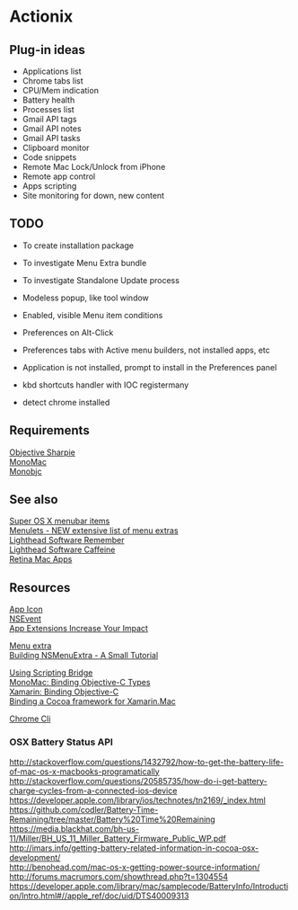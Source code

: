 Actionix
========

Plug-in ideas
-------------
 - Applications list
 - Chrome tabs list
 - CPU/Mem indication
 - Battery health
 - Processes list
 - Gmail API tags
 - Gmail API notes
 - Gmail API tasks
 - Clipboard monitor
 - Code snippets
 - Remote Mac Lock/Unlock from iPhone
 - Remote app control
 - Apps scripting
 - Site monitoring for down, new content

TODO
----
 - To create installation package
 - To investigate Menu Extra bundle
 - To investigate Standalone Update process
 - Modeless popup, like tool window
 - Enabled, visible Menu item conditions
 - Preferences on Alt-Click
 - Preferences tabs with Active menu builders, not installed apps, etc
 - Application is not installed, prompt to install in the Preferences panel

 - kbd shortcuts handler with IOC registermany
 - detect chrome installed

Requirements
------------
[Objective Sharpie](http://developer.xamarin.com/guides/ios/advanced_topics/binding_objective-c/objective_sharpie/)  
[MonoMac](http://www.mono-project.com/MonoMac)  
[Monobjc](http://www.monobjc.net/)  

See also
--------
[Super OS X menubar items](http://menu.jeweledplatypus.org/)  
[Menulets - NEW extensive list of menu extras](http://www.menulet.me/)  
[Lighthead Software Remember](http://lightheadsw.com/remember)  
[Lighthead Software Caffeine](http://lightheadsw.com/caffeine/)  
[Retina Mac Apps](http://retinamacapps.com/)  

Resources
---------
[App Icon](https://www.iconfinder.com/icons/183175/genius_icon#size=512)  
[NSEvent](https://developer.apple.com/library/mac/documentation/Cocoa/Reference/ApplicationKit/Classes/NSEvent_Class/Reference/Reference.html)  
[App Extensions Increase Your Impact](https://developer.apple.com/library/prerelease/mac/documentation/General/Conceptual/ExtensibilityPG/index.html)  

[Menu extra](http://en.wikipedia.org/wiki/Menu_extra)  
[Building NSMenuExtra - A Small Tutorial](http://cocoadevcentral.com/articles/000078.php)  

[Using Scripting Bridge](https://developer.apple.com/library/mac/documentation/Cocoa/Conceptual/ScriptingBridgeConcepts/UsingScriptingBridge/UsingScriptingBridge.html)  
[MonoMac: Binding Objective-C Types](http://www.mono-project.com/MonoMac/Documentation/Binding_New_Objective-C_Types)  
[Xamarin: Binding Objective-C](http://developer.xamarin.com/guides/ios/advanced_topics/binding_objective-c/)  
[Binding a Cocoa framework for Xamarin.Mac](http://brendanzagaeski.appspot.com/xamarin/0002.html)  

[Chrome Cli](https://github.com/prasmussen/chrome-cli/blob/master/chrome-cli/App.m)  

### OSX Battery Status API
http://stackoverflow.com/questions/1432792/how-to-get-the-battery-life-of-mac-os-x-macbooks-programatically  
http://stackoverflow.com/questions/20585735/how-do-i-get-battery-charge-cycles-from-a-connected-ios-device  
https://developer.apple.com/library/ios/technotes/tn2169/_index.html  
https://github.com/codler/Battery-Time-Remaining/tree/master/Battery%20Time%20Remaining  
https://media.blackhat.com/bh-us-11/Miller/BH_US_11_Miller_Battery_Firmware_Public_WP.pdf  
http://imars.info/getting-battery-related-information-in-cocoa-osx-development/  
http://benohead.com/mac-os-x-getting-power-source-information/  
http://forums.macrumors.com/showthread.php?t=1304554  
https://developer.apple.com/library/mac/samplecode/BatteryInfo/Introduction/Intro.html#//apple_ref/doc/uid/DTS40009313  

